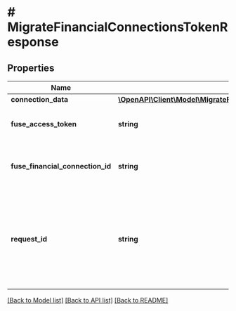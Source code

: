 # # MigrateFinancialConnectionsTokenResponse

## Properties

Name | Type | Description | Notes
------------ | ------------- | ------------- | -------------
**connection_data** | [**\OpenAPI\Client\Model\MigrateFinancialConnectionsAggregatorConnectionData**](MigrateFinancialConnectionsAggregatorConnectionData.md) |  |
**fuse_access_token** | **string** | Fuse access token for the fuse connection |
**fuse_financial_connection_id** | **string** | Financial connection id for the fuse connection |
**request_id** | **string** | An identifier that is exclusive to the request and can serve as a means for investigating and resolving issues. | [optional]

[[Back to Model list]](../../README.md#models) [[Back to API list]](../../README.md#endpoints) [[Back to README]](../../README.md)
